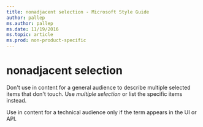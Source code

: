 ```yaml
---
title: nonadjacent selection - Microsoft Style Guide
author: pallep
ms.author: pallep
ms.date: 11/19/2016
ms.topic: article
ms.prod: non-product-specific
---
```


# nonadjacent selection

Don't use in content for a general audience to describe multiple selected items that don't touch. Use *multiple selection* or list the specific items instead.

Use in content for a technical audience only if the term appears in the UI or API. 

